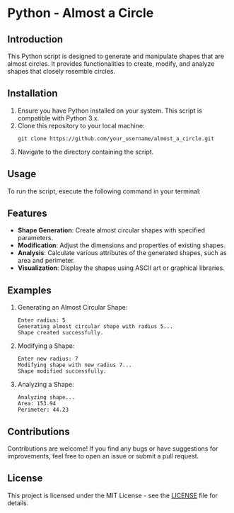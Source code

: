 # Python - Almost a Circle

## Introduction
This Python script is designed to generate and manipulate shapes that are almost circles. It provides functionalities to create, modify, and analyze shapes that closely resemble circles.

## Installation
1. Ensure you have Python installed on your system. This script is compatible with Python 3.x.
2. Clone this repository to your local machine:
    ```
    git clone https://github.com/your_username/almost_a_circle.git
    ```
3. Navigate to the directory containing the script.

## Usage
To run the script, execute the following command in your terminal:

## Features
- **Shape Generation**: Create almost circular shapes with specified parameters.
- **Modification**: Adjust the dimensions and properties of existing shapes.
- **Analysis**: Calculate various attributes of the generated shapes, such as area and perimeter.
- **Visualization**: Display the shapes using ASCII art or graphical libraries.

## Examples
1. Generating an Almost Circular Shape:
    ```
    Enter radius: 5
    Generating almost circular shape with radius 5...
    Shape created successfully.
    ```
2. Modifying a Shape:
    ```
    Enter new radius: 7
    Modifying shape with new radius 7...
    Shape modified successfully.
    ```
3. Analyzing a Shape:
    ```
    Analyzing shape...
    Area: 153.94
    Perimeter: 44.23
    ```

## Contributions
Contributions are welcome! If you find any bugs or have suggestions for improvements, feel free to open an issue or submit a pull request.

## License
This project is licensed under the MIT License - see the [LICENSE](LICENSE) file for details.
